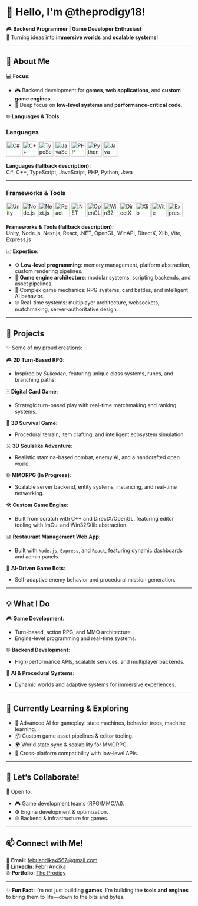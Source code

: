 # 👾 Hello, I'm @theprodigy18!  

🎮 **Backend Programmer | Game Developer Enthusiast**  
🌟 Turning ideas into **immersive worlds** and **scalable systems**!  

---

## 🌟 **About Me**  
💻 **Focus**:  
- 🎮 Backend development for **games, web applications**, and **custom game engines**.  
- 🧠 Deep focus on **low-level systems** and **performance-critical code**.

🌐 **Languages & Tools**:  
### Languages  
<p align="left">  
  <img src="https://img.icons8.com/?size=100&id=55251&format=png&color=000000" alt="C#" height="40"/>  
  <img src="https://img.icons8.com/?size=100&id=40669&format=png&color=000000" alt="C++" height="40"/>  
  <img src="https://img.icons8.com/?size=100&id=uJM6fQYqDaZK&format=png&color=000000" alt="TypeScript" height="40"/>  
  <img src="https://img.icons8.com/?size=100&id=108784&format=png&color=000000" alt="JavaScript" height="40"/>  
  <img src="https://img.icons8.com/?size=100&id=plPz67QUdeWA&format=png&color=000000" alt="PHP" height="40"/>  
  <img src="https://img.icons8.com/?size=100&id=13441&format=png&color=000000" alt="Python" height="40"/>  
  <img src="https://img.icons8.com/?size=100&id=13679&format=png&color=000000" alt="Java" height="40"/>  
</p>  

**Languages (fallback description):**  
C#, C++, TypeScript, JavaScript, PHP, Python, Java

---

### Frameworks & Tools  
<p align="left">  
  <img src="https://img.icons8.com/?size=100&id=39848&format=png&color=000000" alt="Unity" height="40"/>  
  <img src="https://img.icons8.com/?size=100&id=hsPbhkOH4FMe&format=png&color=000000" alt="Node.js" height="40"/>  
  <img src="https://img.icons8.com/?size=100&id=yUdJlcKanVbh&format=png&color=000000" alt="Next.js" height="40"/>  
  <img src="https://img.icons8.com/?size=100&id=asWSSTBrDlTW&format=png&color=000000" alt="React" height="40"/>  
  <img src="https://img.icons8.com/?size=100&id=1BC75jFEBED6&format=png&color=000000" alt=".NET" height="40"/>  
  <img src="https://th.bing.com/th/id/R.411f0849e6b1294b559db8de67ffc92d?rik=55nlLvClFYy6cQ&riu=http%3a%2f%2f2.bp.blogspot.com%2f_F-UIww-iEag%2fSp3rAO_q8gI%2fAAAAAAAAAHc%2fhJ5jFEjGGSg%2fs320%2fOpenGL_ai.png&ehk=Kr%2f3SVU92NDjSDW7RenAg3pjJTvgxxZmLze37AhYMok%3d&risl=&pid=ImgRaw&r=0" alt="OpenGL" height="40"/>
  <img src="https://img.icons8.com/ios-filled/50/000000/windows8.png" alt="Win32" height="40"/>  
  <img src="https://2.bp.blogspot.com/-cNLgo_YcVMI/WU4xPrM1-rI/AAAAAAAAAOg/pYfLnHE3sj0XI7cAmblllJ7l41g-8qD2gCLcBGAs/s1600/Dx11.png" alt="DirectX 12" height="40"/> 
  <img src="https://tse2.mm.bing.net/th/id/OIP.K6_oSdBXFGaC01uSlfWKJAAAAA?r=0&rs=1&pid=ImgDetMain&o=7&rm=3" alt="Xlib" height="40"/>  
  <img src="https://img.icons8.com/?size=100&id=dJjTWMogzFzg&format=png&color=000000" alt="Vite" height="40"/>
  <img src="https://img.icons8.com/?size=100&id=kg46nzoJrmTR&format=png&color=000000" alt="Express.js" height="40"/>
</p>  

**Frameworks & Tools (fallback description):**  
Unity, Node.js, Next.js, React, .NET, OpenGL, WinAPI, DirectX, Xlib, Vite, Express.js

📈 **Expertise**:  
- ⚙️ **Low-level programming**: memory management, platform abstraction, custom rendering pipelines.  
- 🧱 **Game engine architecture**: modular systems, scripting backends, and asset pipelines.  
- 🎲 Complex game mechanics: RPG systems, card battles, and intelligent AI behavior.  
- 🌐 Real-time systems: multiplayer architecture, websockets, matchmaking, server-authoritative design.

---

## 🚀 **Projects**  
✨ Some of my proud creations:  

🎮 **2D Turn-Based RPG**:  
- Inspired by *Suikoden*, featuring unique class systems, runes, and branching paths.  

🃏 **Digital Card Game**:  
- Strategic turn-based play with real-time matchmaking and ranking systems.  

🌲 **3D Survival Game**:  
- Procedural terrain, item crafting, and intelligent ecosystem simulation.  

⚔️ **3D Soulslike Adventure**:  
- Realistic stamina-based combat, enemy AI, and a handcrafted open world.  

🌐 **MMORPG (In Progress)**:  
- Scalable server backend, entity systems, instancing, and real-time networking.  

🛠️ **Custom Game Engine**:  
- Built from scratch with C++ and DirectX/OpenGL, featuring editor tooling with ImGui and Win32/Xlib abstraction.

📊 **Restaurant Management Web App**:  
- Built with `Node.js`, `Express`, and `React`, featuring dynamic dashboards and admin panels.  

🤖 **AI-Driven Game Bots**:  
- Self-adaptive enemy behavior and procedural mission generation.

---

## 💡 **What I Do**  
🎮 **Game Development**:  
- Turn-based, action RPG, and MMO architecture.  
- Engine-level programming and real-time systems.  

🌐 **Backend Development**:  
- High-performance APIs, scalable services, and multiplayer backends.  

🧠 **AI & Procedural Systems**:  
- Dynamic worlds and adaptive systems for immersive experiences.  

---

## 🌱 **Currently Learning & Exploring**  
- 🧠 Advanced AI for gameplay: state machines, behavior trees, machine learning.  
- 📦 Custom game asset pipelines & editor tooling.  
- 🌍 World state sync & scalability for MMORPG.  
- 🧰 Cross-platform compatibility with low-level APIs.

---

## 🤝 **Let’s Collaborate!**  
💬 Open to:  
- 🎮 Game development teams (RPG/MMO/AI).  
- ⚙️ Engine development & optimization.  
- 🌐 Backend & infrastructure for games.  

---

## 📫 **Connect with Me!**  
📧 **Email**: [febriandika4567@gmail.com](mailto:febriandika4567@gmail.com)  
🔗 **LinkedIn**: [Febri Andika](https://www.linkedin.com/in/febri-andika-88bb2929a)  
🌐 **Portfolio**: [The Prodigy](https://prodigy-portofolio.vercel.app/)  

---

✨ **Fun Fact**: I'm not just building **games**, I'm building the **tools and engines** to bring them to life—down to the bits and bytes.  
